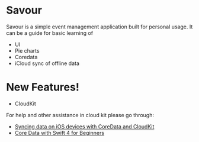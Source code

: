# Savour

Savour is a simple event management application built for personal usage. It can be a guide for basic learning of 

  - UI
  - Pie charts
  - Coredata
  - iCloud sync of offline data

# New Features!

  - CloudKit

For help and other assistance in cloud kit please go through:
  - [Syncing data on iOS devices with CoreData and CloudKit](https://medium.com/apple-developer-academy-federico-ii/syncing-data-on-ios-devices-with-coredata-and-cloudkit-bed296fc26e0)
  - [Core Data with Swift 4 for Beginners](https://medium.com/xcblog/core-data-with-swift-4-for-beginners-1fc067cca707)




